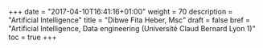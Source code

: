 +++
date = "2017-04-10T16:41:16+01:00"
weight = 70
description = "Artificial Intelligence"
title = "Dibwe Fita Heber, Msc"
draft = false
bref =  "Artificial Intelligence, Data engineering (Université Claud Bernard Lyon 1)"
toc = true
+++

